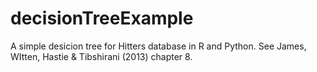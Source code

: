 # decisionTreeExample
A simple desicion tree for Hitters database in R and Python. See James, WItten, Hastie &amp; Tibshirani (2013) chapter 8.
